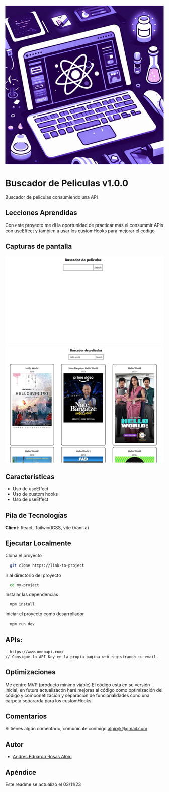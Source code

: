 ![Logo](../../logovitrinareact.jpg)


# Buscador de Peliculas v1.0.0

Buscador de peliculas consumiendo una API

## Lecciones Aprendidas

Con este proyecto me di la oportunidad de practicar más el consummir APIs con useEffect y tambien a usar los customHooks para mejorar el codigo

## Capturas de pantalla

![App Screenshot](./sourceReadme/buscadorpeliculas.png 'gatito generado 1')
![App Screenshot](./sourceReadme/buscadorpeliculas2.png 'gatito generado 2')


## Características

- Uso de useEffect
- Uso de custom hooks
- Uso de useEffect


## Pila de Tecnologías

**Client:** React, TailwindCSS, vite (Vanilla)

## Ejecutar Localmente

Clona el proyecto

```bash
  git clone https://link-to-project
```

Ir al directorio del proyecto

```bash
  cd my-project
```

Instalar las dependencias

```bash
  npm install
```

Iniciar el proyecto como desarrollador

```bash
  npm run dev
```

## APIs:
```
- https://www.omdbapi.com/
// Consigue la API Key en la propia página web registrando tu email.
```

## Optimizaciones

Me centro MVP (producto mínimo viable) El código está en su versión inicial, en futura actualizacón haré mejoras al código como optimización del código y componetización y separación de funcionalidades cono una carpeta separarda para los customHooks.

## Comentarios

Si tienes algún comentario, comunicate conmigo alpiryk@gmail.com

## Autor

- [Andres Eduardo Rosas Alpiri](https://github.com/XxElInmortalXx)

## Apéndice

Este readme se actualizó el 03/11/23
